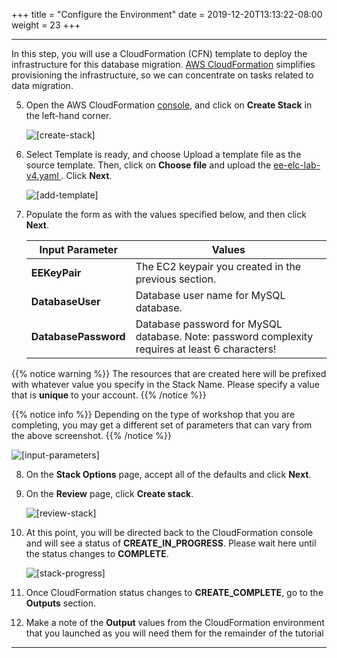 +++
title = "Configure the Environment"
date = 2019-12-20T13:13:22-08:00
weight = 23
+++
___

In this step, you will use a CloudFormation (CFN) template to deploy the infrastructure for this database migration. [AWS CloudFormation](https://aws.amazon.com/cloudformation/) simplifies provisioning the infrastructure, so we can concentrate on tasks related to data migration. 

5. Open the AWS CloudFormation [console](https://console.aws.amazon.com/cloudformation/), and click on **Create Stack** in the left-hand corner.

	![\[create-stack\]](/images/screenshots/EnvConfig04.png)

6. Select Template is ready, and choose Upload a template file as the source template. Then, click on **Choose file** and upload the [ee-elc-lab-v4.yaml ](/code/ee-elc-lab-v4.yaml ). Click **Next**.

	![\[add-template\]](/images/screenshots/EnvConfig05.png)

7. Populate the form as with the values specified below, and then click **Next**.

	| **Input Parameter** | **Values** |
	| ------ | ------ |
	| **EEKeyPair** | The EC2 keypair you created in the previous section. |
	| **DatabaseUser** | Database user name for MySQL database. |
	| **DatabasePassword** | Database password for MySQL database. Note: password complexity requires at least 6 characters!|

{{% notice warning %}}
The resources that are created here will be prefixed with whatever value you specify in the Stack Name.  Please specify a value that is **unique** to your account.
{{% /notice %}} 

{{% notice info %}}
Depending on the type of  workshop that you are completing, you may get a different set of parameters that can vary from the above screenshot.
{{% /notice %}}

![\[input-parameters\]](/images/screenshots/EnvConfig06.png)

8. On the **Stack Options** page, accept all of the defaults and click **Next**.

9. On the **Review** page, click **Create stack**.

	![\[review-stack\]](/images/screenshots/EnvConfig07.png)

10.	At this point, you will be directed back to the CloudFormation console and will see a status of **CREATE_IN_PROGRESS**.  Please wait here until the status changes to **COMPLETE**.

	![\[stack-progress\]](/images/screenshots/EnvConfig08.png)

11.	Once CloudFormation status changes to **CREATE_COMPLETE**, go to the **Outputs** section.

12.	Make a note of the **Output** values from the CloudFormation environment that you launched as you will need them for the remainder of the tutorial
___

